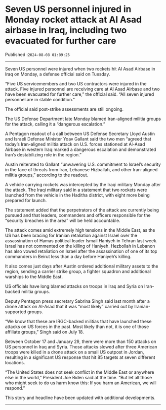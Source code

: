 # Seven US personnel injured in Monday rocket attack at Al Asad airbase in Iraq, including two evacuated for further care

Published :`2024-08-08 01:09:25`

---

Seven US personnel were injured when two rockets hit Al Asad Airbase in Iraq on Monday, a defense official said on Tuesday.

“Five US servicemembers and two US contractors were injured in the attack. Five injured personnel are receiving care at Al Asad Airbase and two have been evacuated for further care,” the official said. “All seven injured personnel are in stable condition.”

The official said post-strike assessments are still ongoing.

The US Defense Department late Monday blamed Iran-aligned militia groups for the attack, calling it a “dangerous escalation.”

A Pentagon readout of a call between US Defense Secretary Lloyd Austin and Israeli Defense Minister Yoav Gallant said the two men “agreed that today’s Iran-aligned militia attack on U.S. forces stationed at Al-Asad Airbase in western Iraq marked a dangerous escalation and demonstrated Iran’s destabilizing role in the region.”

Austin reiterated to Gallant “unwavering U.S. commitment to Israel’s security in the face of threats from Iran, Lebanese Hizballah, and other Iran-aligned militia groups,” according to the readout.

A vehicle carrying rockets was intercepted by the Iraqi military Monday after the attack. The Iraqi military said in a statement that two rockets were launched from the vehicle in the Haditha district, with eight more being prepared for launch.

The statement added that the perpetrators of the attack are currently being pursued and that leaders, commanders and officers responsible for the “security breaches in the area” will be held accountable.

The attack comes amid extremely high tensions in the Middle East, as the US has been bracing for Iranian retaliation against Israel over the assassination of Hamas political leader Ismail Haniyeh in Tehran last week. Israel has not commented on the killing of Haniyeh. Hezbollah in Lebanon has also vowed retaliation on Israel after the assassination of one of its top commanders in Beirut less than a day before Haniyeh’s killing.

It also comes just days after Austin ordered additional military assets to the region, sending a carrier strike group, a fighter squadron and additional warships to the Middle East.

US officials have long blamed attacks on troops in Iraq and Syria on Iran-backed militia groups.

Deputy Pentagon press secretary Sabrina Singh said last month after a drone attack on Al-Asad that it was “most likely” carried out by Iranian-supported groups.

“We know that these are IRGC-backed militias that have launched these attacks on US forces in the past. Most likely than not, it is one of those affiliate groups,” Singh said on July 18.

Between October 17 and January 29, there were more than 150 attacks on US personnel in Iraq and Syria. Those attacks slowed after three American troops were killed in a drone attack on a small US outpost in Jordan, resulting in a significant US response that hit 85 targets at seven different locations.

“The United States does not seek conflict in the Middle East or anywhere else in the world,” President Joe Biden said at the time. “But let all those who might seek to do us harm know this: If you harm an American, we will respond.”

This story and headline have been updated with additional developments.

---

